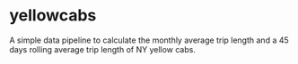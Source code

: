 # yellowcabs

A simple data pipeline to calculate the monthly average trip length and a 45 days rolling average trip length of NY yellow cabs.
